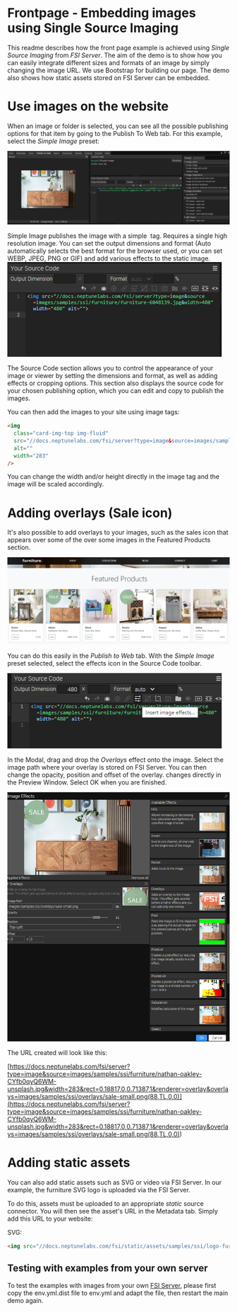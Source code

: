 # Frontpage - Embedding images using Single Source Imaging

This readme describes how the front page example is achieved using _Single Source Imaging_ from _FSI Server_.
The aim of the demo is to show how you can easily integrate different sizes and formats of an image by simply changing the image URL.
We use Bootstrap for building our page.
The demo also shows how static assets stored on FSI Server can be embedded.

# Use images on the website

When an image or folder is selected, you can see all the possible publishing options for that item by going to the Publish To Web tab.
For this example, select the _Simple Image_ preset:

![Config Image](readme-front-1.png)

Simple Image publishes the image with a simple <img> tag. Requires a single high resolution image. You can set the output dimensions and format (Auto automatically selects the best format for the browser used, or you can set WEBP, JPEG, PNG or GIF) and add various effects to the static image.
![Config Image](readme-front-2.png)

The Source Code section allows you to control the appearance of your image or viewer by setting the dimensions and format, as well as adding effects or cropping options.
This section also displays the source code for your chosen publishing option, which you can edit and copy to publish the images.

You can then add the images to your site using image tags:

```html
<img
  class="card-img-top img-fluid"
  src="//docs.neptunelabs.com/fsi/server?type=image&source=images/samples/ssi/furniture/nathan-oakley-boFO5uIUKUU-unsplash.jpg&width=283"
  alt=""
  width="283"
/>
```

You can change the width and/or height directly in the image tag and the image will be scaled accordingly.

# Adding overlays (Sale icon)

It's also possible to add overlays to your images, such as the sales icon that appears over some of the
over some images in the Featured Products section.

![Config Image](readme-front-3.png)

You can do this easily in the _Publish to Web_ tab. With the _Simple Image_ preset selected,
select the effects icon in the Source Code toolbar.

![Config Image](readme-front-4.png)

In the Modal, drag and drop the _Overlays_ effect onto the image.
Select the image path where your overlay is stored on FSI Server. You can then change the opacity, position and offset of the overlay.
changes directly in the Preview Window.
Select OK when you are finished.

![Config Image](readme-front-5.png)

The URL created will look like this:

[https://docs.neptunelabs.com/fsi/server?type=image&source=images/samples/ssi/furniture/nathan-oakley-CYfb0qyQ6WM-unsplash.jpg&width=283&rect=0.18817,0,0.71387,1&renderer=overlay&overlays=images/samples/ssi/overlays/sale-small.png(88,TL,0,0)](<https://docs.neptunelabs.com/fsi/server?type=image&source=images/samples/ssi/furniture/nathan-oakley-CYfb0qyQ6WM-unsplash.jpg&width=283&rect=0.18817,0,0.71387,1&renderer=overlay&overlays=images/samples/ssi/overlays/sale-small.png(88,TL,0,0)>)

# Adding static assets

You can also add static assets such as SVG or video via FSI Server. In our example, the furniture SVG logo is uploaded via the
FSI Server.

To do this, assets must be uploaded to an appropriate _static_ source connector.
You will then see the asset's URL in the Metadata tab.
Simply add this URL to your website:

SVG:

```html
<img src="//docs.neptunelabs.com/fsi/static/assets/samples/ssi/logo-furniture-gre.svg" height="24" />
```

## Testing with examples from your own server

To test the examples with images from your own [FSI Server](https://www.neptunelabs.com/fsi-server/), please first copy the env.yml.dist file to env.yml and adapt the file, then restart the main demo again.
